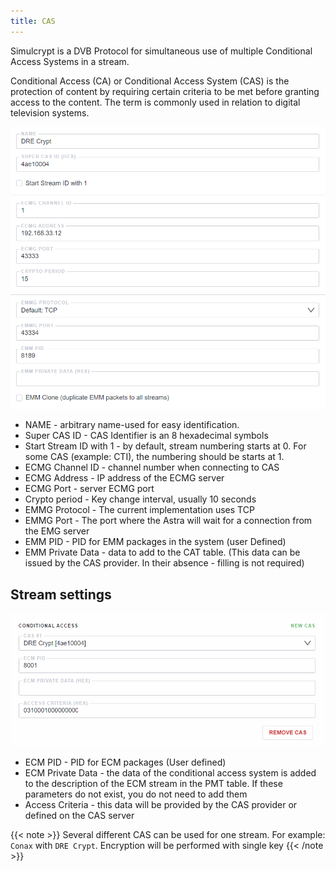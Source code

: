 ```yaml
---
title: CAS
---
```


Simulcrypt is a DVB Protocol for simultaneous use of multiple Conditional Access Systems in a stream.

Conditional Access (CA) or Conditional Access System (CAS) is the protection of content by requiring certain criteria to be met before granting access to the content. The term is commonly used in relation to digital television systems.

![CAS Settings](cas-settings.png)

- NAME - arbitrary name-used for easy identification.
- Super CAS ID - CAS Identifier is an 8 hexadecimal symbols
- Start Stream ID with 1 - by default, stream numbering starts at 0. For some CAS (example: CTI), the numbering should be starts at 1.
- ECMG Channel ID - channel number when connecting to CAS
- ECMG Address - IP address of the ECMG server
- ECMG Port - server ECMG port
- Crypto period - Key change interval, usually 10 seconds
- EMMG Protocol - The current implementation uses TCP
- EMMG Port - The port where the Astra will wait for a connection from the EMG server
- EMM PID - PID for EMM packages in the system (user Defined)
- EMM Private Data - data to add to the CAT table. (This data can be issued by the CAS provider. In their absence - filling is not required)

## Stream settings

![CAS Stream Settings](cas-stream.png)

- ECM PID - PID for ECM packages (User defined)
- ECM Private Data - the data of the conditional access system is added to the description of the ECM stream in the PMT table. If these parameters do not exist, you do not need to add them
- Access Criteria - this data will be provided by the CAS provider or defined on the CAS server

{{< note >}}
Several different CAS can be used for one stream. For example: `Conax` with `DRE Crypt`.
Encryption will be performed with single key
{{< /note >}}

